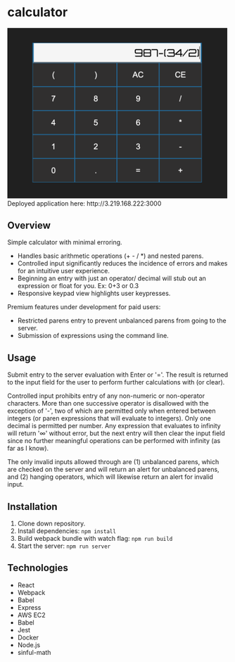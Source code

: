 # calculator

<img src="screenshot.png" width="500">
 Deployed application here: http://3.219.168.222:3000

## Overview

Simple calculator with minimal erroring.

- Handles basic arithmetic operations (+ - / *) and nested parens.
- Controlled input significantly reduces the incidence of errors and makes for an intuitive user experience.
- Beginning an entry with just an operator/ decimal will stub out an expression or float for you. Ex: 0+3 or 0.3
- Responsive keypad view highlights user keypresses. 

Premium features under development for paid users:

- Restricted parens entry to prevent unbalanced parens from going to the server.
- Submission of expressions using the command line.

## Usage

Submit entry to the server evaluation with Enter or '='. 
The result is returned to the input field for the user to perform further calculations with (or clear).

Controlled input prohibits entry of any non-numeric or non-operator characters. More than one successive operator is disallowed with the exception of '-', two of which are permitted only when entered between integers (or paren expressions that will evaluate to integers). Only one decimal is permitted per number. Any expression that evaluates to infinity will return '∞' without error, but the next entry will then clear the input field since no further meaningful operations can be performed with infinity (as far as I know).

The only invalid inputs allowed through are (1) unbalanced parens, which are checked on the server and will return an alert for unbalanced parens, and (2) hanging operators, which will likewise return an alert for invalid input.

## Installation

1. Clone down repository.
2. Install dependencies: 
```npm install```
4. Build webpack bundle with watch flag: 
```npm run build ```
2. Start the server:
````npm run server````

## Technologies

- React 
- Webpack
- Babel
- Express
- AWS EC2
- Babel
- Jest
- Docker
- Node.js
- sinful-math
